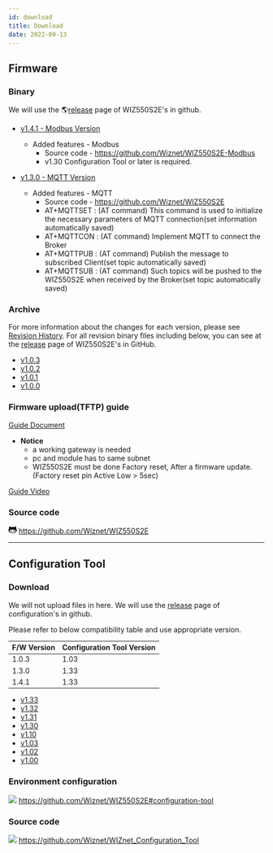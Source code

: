 ```yaml
---
id: download
title: Download
date: 2022-09-13
---
```


## Firmware

### Binary

We will use the 🌎[release](https://github.com/Wiznet/WIZ550S2E/releases) page of WIZ550S2E's in github.

- [v1.4.1 - Modbus Version](https://github.com/Wiznet/WIZ550S2E-Modbus/releases/download/v1.4.1/Binary_v141.zip)
    - Added features - Modbus
        - Source code - https://github.com/Wiznet/WIZ550S2E-Modbus
        - v1.30 Configuration Tool or later is required.

- [v1.3.0 - MQTT Version](https://github.com/Wiznet/WIZ550S2E/releases/download/v1.3.0/Binary_v130.zip)
    - Added features - MQTT
        - Source code - https://github.com/Wiznet/WIZ550S2E
        - AT+MQTTSET : (AT command) This command is used to initialize the necessary parameters of MQTT connection(set information automatically saved)
        - AT+MQTTCON : (AT command) Implement MQTT to connect the Broker
        - AT+MQTTPUB : (AT command) Publish the message to subscribed Client(set topic automatically saved)
        - AT+MQTTSUB : (AT command) Such topics will be pushed to the WIZ550S2E when received by the Broker(set topic automatically saved)

### Archive

For more information about the changes for each version, please see [Revision History](https://github.com/Wiznet/WIZ550S2E/blob/master/README.md#RevisionHistory).
For all revision binary files including below, you can see at the [release](https://github.com/Wiznet/WIZ550S2E/releases) page of WIZ550S2E's in GitHub.

- [v1.0.3](/img/products/wiz550s2e/binary_v1.0.3.zip)
- [v1.0.2](/img/products/wiz550s2e/binary_v1.0.2.zip)
- [v1.0.1](/img/products/wiz550s2e/binary_v1.0.1.zip)
- [v1.0.0](/img/products/wiz550s2e/wiz550s2e.zip)

### Firmware upload(TFTP) guide

<a href="/img/products/wiz550s2e/wiz550s2e_fw_uploading_tftp_new.pdf" target="_blank">Guide Document</a>

- **Notice**
    - a working gateway is needed
    - pc and module has to same subnet
    - WIZ550S2E must be done Factory reset, After a firmware update. (Factory reset pin Active Low > 5sec)

[Guide Video](/img/products/wiz550s2e/without_subtitle.mp4)

### Source code

![](/img/products/w5500/w5500_evb/icons/github.png)
https://github.com/Wiznet/WIZ550S2E

-----

## Configuration Tool

### Download

We will not upload files in here.
We will use the [release](https://github.com/Wiznet/WIZnet_Configuration_Tool/releases)
page of configuration's in github.

Please refer to below compatibility table and use appropriate version.

| F/W Version | Configuration Tool Version |
|------------|----------------------------|
| 1.0.3      | 1.03                       |
| 1.3.0      | 1.33                       |
| 1.4.1      | 1.33                       |

- [v1.33](https://github.com/Wiznet/WIZnet_Configuration_Tool/releases/download/v1.33/WIZnet_Configuration_Tool.jar)
- [v1.32](https://github.com/Wiznet/WIZnet_Configuration_Tool/releases/download/1.3.2/WIZnet_Configuration_Tool.jar)
- [v1.31](https://github.com/Wiznet/WIZnet_Configuration_Tool/releases/download/v1.3.1/WIZnet_Configuration_Tool.jar)
- [v1.30](https://github.com/Wiznet/WIZnet_Configuration_Tool/releases/download/v1.30/WIZnet_Configuration_Tool.jar)
- [v1.10](/img/products/wiz550s2e/wiznet_configuration_tool_ver1.10.zip)
- [v1.03](/img/products/wiz550sr/wiz550sr_download/wiznet_configuration_tool_ver1.03.zip)
- [v1.02](/img/products/wiz550s2e/wiznet_configuration_tool_ver1.02.zip)
- [v1.00](/img/products/wiz550s2e/wiz550s2e_configuration_tool_ver1.00_0724.zip)

### Environment configuration

![](/img/github.png)
https://github.com/Wiznet/WIZ550S2E#configuration-tool

### Source code

![](/img/github.png)
https://github.com/Wiznet/WIZnet_Configuration_Tool
